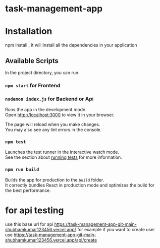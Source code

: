 # task-management-app

# Installation 

npm install , it will install all the dependencies in your application

## Available Scripts

In the project directory, you can run:

### `npm start` for Frontend
### `nodemon index.js` for Backend or Api

Runs the app in the development mode.\
Open [http://localhost:3000](http://localhost:3000) to view it in your browser.

The page will reload when you make changes.\
You may also see any lint errors in the console.

### `npm test`

Launches the test runner in the interactive watch mode.\
See the section about [running tests](https://facebook.github.io/create-react-app/docs/running-tests) for more information.

### `npm run build`

Builds the app for production to the `build` folder.\
It correctly bundles React in production mode and optimizes the build for the best performance.

# for api testing
use this base url for api
https://task-management-app-git-main-shubhamkumar123456.vercel.app/
for example if you want to create user use https://task-management-app-git-main-shubhamkumar123456.vercel.app/api/create


